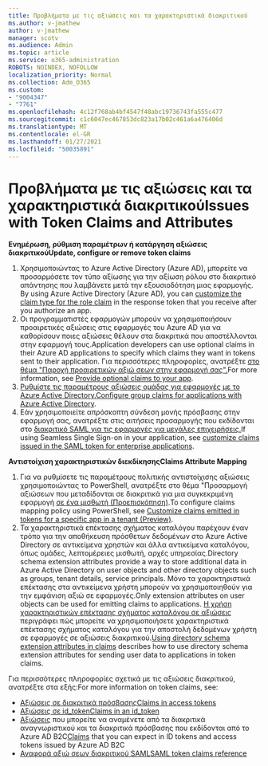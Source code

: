 ```yaml
---
title: Προβλήματα με τις αξιώσεις και τα χαρακτηριστικά διακριτικού
ms.author: v-jmathew
author: v-jmathew
manager: scotv
ms.audience: Admin
ms.topic: article
ms.service: o365-administration
ROBOTS: NOINDEX, NOFOLLOW
localization_priority: Normal
ms.collection: Adm_O365
ms.custom:
- "9004347"
- "7761"
ms.openlocfilehash: 4c12f768ab4bf4547f48abc19736743fa555c477
ms.sourcegitcommit: c1c6047ec467853dc823a17b02c461a6a476406d
ms.translationtype: MT
ms.contentlocale: el-GR
ms.lasthandoff: 01/27/2021
ms.locfileid: "50035891"
---
```

# <a name="issues-with-token-claims-and-attributes"></a><span data-ttu-id="fbc56-102">Προβλήματα με τις αξιώσεις και τα χαρακτηριστικά διακριτικού</span><span class="sxs-lookup"><span data-stu-id="fbc56-102">Issues with Token Claims and Attributes</span></span>

<span data-ttu-id="fbc56-103">**Ενημέρωση, ρύθμιση παραμέτρων ή κατάργηση αξιώσεις διακριτικού**</span><span class="sxs-lookup"><span data-stu-id="fbc56-103">**Update, configure or remove token claims**</span></span>

1. <span data-ttu-id="fbc56-104">Χρησιμοποιώντας το Azure Active Directory (Azure AD), μπορείτε να προσαρμόσετε τον τύπο αξίωσης για την αξίωση ρόλου στο διακριτικό απάντησης που λαμβάνετε μετά την εξουσιοδότηση μιας εφαρμογής. [](https://docs.microsoft.com/azure/active-directory/develop/active-directory-enterprise-app-role-management)</span><span class="sxs-lookup"><span data-stu-id="fbc56-104">By using Azure Active Directory (Azure AD), you can [customize the claim type for the role claim](https://docs.microsoft.com/azure/active-directory/develop/active-directory-enterprise-app-role-management) in the response token that you receive after you authorize an app.</span></span>
2. <span data-ttu-id="fbc56-105">Οι προγραμματιστές εφαρμογών μπορούν να χρησιμοποιήσουν προαιρετικές αξιώσεις στις εφαρμογές του Azure AD για να καθορίσουν ποιες αξιώσεις θέλουν στα διακριτικά που αποστέλλονται στην εφαρμογή τους.</span><span class="sxs-lookup"><span data-stu-id="fbc56-105">Application developers can use optional claims in their Azure AD applications to specify which claims they want in tokens sent to their application.</span></span> <span data-ttu-id="fbc56-106">Για περισσότερες πληροφορίες, ανατρέξτε [στο θέμα "Παροχή προαιρετικών αξιώ σεων στην εφαρμογή σας".](https://docs.microsoft.com/azure/active-directory/develop/active-directory-optional-claims)</span><span class="sxs-lookup"><span data-stu-id="fbc56-106">For more information, see [Provide optional claims to your app](https://docs.microsoft.com/azure/active-directory/develop/active-directory-optional-claims).</span></span>
3. <span data-ttu-id="fbc56-107">[Ρυθμίστε τις παραμέτρους αξιώσεις ομάδας για εφαρμογές με το Azure Active Directory.](https://docs.microsoft.com/azure/active-directory/hybrid/how-to-connect-fed-group-claims)</span><span class="sxs-lookup"><span data-stu-id="fbc56-107">[Configure group claims for applications with Azure Active Directory](https://docs.microsoft.com/azure/active-directory/hybrid/how-to-connect-fed-group-claims).</span></span>
4. <span data-ttu-id="fbc56-108">Εάν χρησιμοποιείτε απρόσκοπτη σύνδεση μονής πρόσβασης στην εφαρμογή σας, ανατρέξτε στις αιτήσεις προσαρμογής που εκδίδονται στο [διακριτικό SAML για τις εφαρμογές για μεγάλες επιχειρήσεις.](https://docs.microsoft.com/azure/active-directory/develop/active-directory-saml-claims-customization)</span><span class="sxs-lookup"><span data-stu-id="fbc56-108">If using Seamless Single Sign-on in your application, see [customize claims issued in the SAML token for enterprise applications](https://docs.microsoft.com/azure/active-directory/develop/active-directory-saml-claims-customization).</span></span>

<span data-ttu-id="fbc56-109">**Αντιστοίχιση χαρακτηριστικών διεκδίκησης**</span><span class="sxs-lookup"><span data-stu-id="fbc56-109">**Claims Attribute Mapping**</span></span>

1. <span data-ttu-id="fbc56-110">Για να ρυθμίσετε τις παραμέτρους πολιτικής αντιστοίχισης αξιώσεις χρησιμοποιώντας το PowerShell, ανατρέξτε στο θέμα "Προσαρμογή αξιώσεων που μεταδίδονται σε διακριτικά για μια συγκεκριμένη εφαρμογή [σε ένα μισθωτή (Προεπισκόπηση)](https://docs.microsoft.com/azure/active-directory/develop/active-directory-claims-mapping).</span><span class="sxs-lookup"><span data-stu-id="fbc56-110">To configure claims mapping policy using PowerShell, see [Customize claims emitted in tokens for a specific app in a tenant (Preview)](https://docs.microsoft.com/azure/active-directory/develop/active-directory-claims-mapping).</span></span>
2. <span data-ttu-id="fbc56-111">Τα χαρακτηριστικά επέκτασης σχήματος καταλόγου παρέχουν έναν τρόπο για την αποθήκευση πρόσθετων δεδομένων στο Azure Active Directory σε αντικείμενα χρηστών και άλλα αντικείμενα καταλόγου, όπως ομάδες, λεπτομέρειες μισθωτή, αρχές υπηρεσίας.</span><span class="sxs-lookup"><span data-stu-id="fbc56-111">Directory schema extension attributes provide a way to store additional data in Azure Active Directory on user objects and other directory objects such as groups, tenant details, service principals.</span></span> <span data-ttu-id="fbc56-112">Μόνο τα χαρακτηριστικά επέκτασης στα αντικείμενα χρήστη μπορούν να χρησιμοποιηθούν για την εμφάνιση αξιώ σε εφαρμογές.</span><span class="sxs-lookup"><span data-stu-id="fbc56-112">Only extension attributes on user objects can be used for emitting claims to applications.</span></span> <span data-ttu-id="fbc56-113">[Η χρήση χαρακτηριστικών επέκτασης σχήματος καταλόγου σε αξιώσεις](https://docs.microsoft.com/azure/active-directory/develop/active-directory-schema-extensions) περιγράφει πώς μπορείτε να χρησιμοποιήσετε χαρακτηριστικά επέκτασης σχήματος καταλόγου για την αποστολή δεδομένων χρήστη σε εφαρμογές σε αξιώσεις διακριτικού.</span><span class="sxs-lookup"><span data-stu-id="fbc56-113">[Using directory schema extension attributes in claims](https://docs.microsoft.com/azure/active-directory/develop/active-directory-schema-extensions) describes how to use directory schema extension attributes for sending user data to applications in token claims.</span></span>

<span data-ttu-id="fbc56-114">Για περισσότερες πληροφορίες σχετικά με τις αξιώσεις διακριτικού, ανατρέξτε στα εξής:</span><span class="sxs-lookup"><span data-stu-id="fbc56-114">For more information on token claims, see:</span></span>

- [<span data-ttu-id="fbc56-115">Αξιώσεις σε διακριτικά πρόσβασης</span><span class="sxs-lookup"><span data-stu-id="fbc56-115">Claims in access tokens</span></span>](https://docs.microsoft.com/azure/active-directory/develop/access-tokens#claims-in-access-tokens)
- [<span data-ttu-id="fbc56-116">Αξιώσεις σε id_token</span><span class="sxs-lookup"><span data-stu-id="fbc56-116">Claims in an id_token</span></span>](https://docs.microsoft.com/azure/active-directory/develop/id-tokens#claims-in-an-id_token)
- <span data-ttu-id="fbc56-117">[Αξιώσεις](https://docs.microsoft.com/azure/active-directory-b2c/tokens-overview#claims) που μπορείτε να αναμένετε από τα διακριτικά αναγνωριστικού και τα διακριτικά πρόσβασης που εκδίδονται από το Azure AD B2C</span><span class="sxs-lookup"><span data-stu-id="fbc56-117">[Claims](https://docs.microsoft.com/azure/active-directory-b2c/tokens-overview#claims) that you can expect in ID tokens and access tokens issued by Azure AD B2C</span></span>
- [<span data-ttu-id="fbc56-118">Αναφορά αξιώ σεων διακριτικού SAML</span><span class="sxs-lookup"><span data-stu-id="fbc56-118">SAML token claims reference</span></span>](https://docs.microsoft.com/azure/active-directory/develop/reference-saml-tokens)
